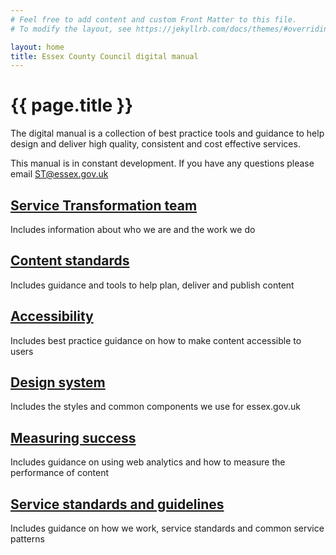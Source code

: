 ```yaml
---
# Feel free to add content and custom Front Matter to this file.
# To modify the layout, see https://jekyllrb.com/docs/themes/#overriding-theme-defaults

layout: home
title: Essex County Council digital manual
---
```

# {{ page.title }}

The digital manual is a collection of best practice tools and guidance to help design and deliver high quality, consistent and cost effective services.

This manual is in constant development. If you have any questions please email [ST@essex.gov.uk](mailto:ST@essex.gov.uk)

<div class="previews">
  <div class="preview">
    <h2 class="sub-section-heading"><a href="Service-Transformation-team">Service Transformation team</a></h2>
    <p>Includes information about who we are and the work we do</p>
  </div>
  <div class="preview">
    <h2 class="sub-section-heading"><a href="Content-standards">Content standards</a></h2>
    <p>Includes guidance and tools to help plan, deliver and publish content</p>
  </div>
  <div class="preview">
    <h2 class="sub-section-heading"><a href="Accessibility">Accessibility</a></h2>
    <p>Includes best practice guidance on how to make content accessible to users</p>
  </div>
  <div class="preview">
    <h2 class="sub-section-heading"><a href="Design-system">Design system</a></h2>
    <p>Includes the styles and common components we use for essex.gov.uk</p>
  </div>
  <div class="preview">
    <h2 class="sub-section-heading"><a href="Measuring-success">Measuring success</a></h2>
    <p>Includes guidance on using web analytics and how to measure the performance of content</p>
  </div>
    <div class="preview">
    <h2 class="sub-section-heading"><a href="Service-standards-and-guidelines">Service standards and guidelines</a></h2>
    <p>Includes guidance on how we work, service standards and common service patterns</p>
  </div>
</div>